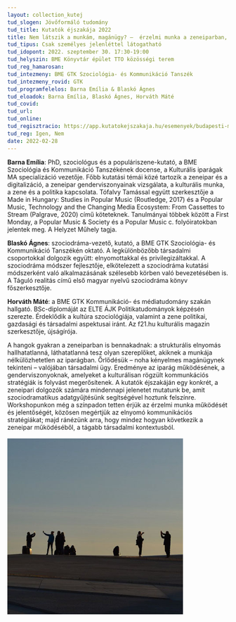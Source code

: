 ```yaml
---
layout: collection_kutej
tud_slogen: Jövőformáló tudomány
tud_title: Kutatók éjszakája 2022
title: Nem látszik a munkám, magánügy? –  érzelmi munka a zeneiparban, szociodramatikus kutatás
tud_tipus: Csak személyes jelenléttel látogatható
tud_idopont: 2022. szeptember 30. 17:30-19:00 
tud_helyszin: BME Könyvtár épület TTO közösségi terem
tud_reg_hamarosan: 
tud_intezmeny: BME GTK Szociológia- és Kommunikáció Tanszék
tud_intezmeny_rovid: GTK
tud_programfelelos: Barna Emília & Blaskó Ágnes
tud_eloadok: Barna Emília, Blaskó Ágnes, Horváth Máté
tud_covid:
tud_url:
tud_online:
tud_regisztracio: https://app.kutatokejszakaja.hu/esemenyek/budapesti-muszaki-es-gazdasagtudomanyi-egyetem/nem-latszik-a-munkam-maganugy-erzelmi-munka-a-zeneiparban
tud_reg: Igen, Nem
date: 2022-02-28
---
```


<b>Barna Emília</b>: PhD, szociológus és a populáriszene-kutató, a BME Szociológia és Kommunikáció Tanszékének docense, a Kulturális iparágak MA specializáció vezetője. Főbb kutatási témái közé tartozik a zeneipar és a digitalizáció, a zeneipar genderviszonyainak vizsgálata, a kulturális munka, a zene és a politika kapcsolata. Tófalvy Tamással együtt szerkesztője a Made in Hungary: Studies in Popular Music (Routledge, 2017) és a Popular Music, Technology and the Changing Media Ecosystem: From Cassettes to Stream (Palgrave, 2020) című köteteknek. Tanulmányai többek között a First Monday, a Popular Music & Society és a Popular Music c. folyóiratokban jelentek meg. A Helyzet Műhely tagja.

<b>Blaskó Ágnes</b>: szociodráma-vezető, kutató, a BME GTK Szociológia- és Kommunikáció Tanszékén oktató. A legkülönbözőbb társadalmi csoportokkal dolgozik együtt: elnyomottakkal és privilegizáltakkal. A szociodráma módszer fejlesztője, elkötelezett a szociodráma kutatási módszerként való alkalmazásának szélesebb körben való bevezetésében is. A Táguló realitás című első magyar nyelvű szociodráma könyv főszerkesztője. 

<b>Horváth Máté</b>: a BME GTK Kommunikáció- és médiatudomány szakán hallgató. BSc-diplomáját az ELTE ÁJK Politikatudományok képzésén szerezte. Érdeklődik a kultúra szociológiája, valamint a zene politikai, gazdasági és társadalmi aspektusai iránt. Az f21.hu kulturális magazin szerkesztője, újságírója.

A hangok gyakran a zeneiparban is bennakadnak: a strukturális elnyomás hallhatatlanná, láthatatlanná tesz olyan szereplőket, akiknek a munkája nélkülözhetetlen az iparágban. Őrlődésük – noha kényelmes magánügynek tekinteni – valójában társadalmi ügy. Eredménye az iparág működésének, a genderviszonyoknak, amelyeket a kulturálisan rögzült kommunkációs stratégiák is folyvást megerősítenek. A kutatók éjszakáján egy konkrét, a zeneipari dolgozók számára mindennapi jelenetet mutatunk be, amit szociodramatikus adatgyűjtésünk segítségével hoztunk felszínre. Workshopunkon még a színpadon tetten érjük az érzelmi munka működését és jelentőségét, közösen megértjük az elnyomó kommunikációs stratégiákat; majd ránézünk arra, hogy mindez hogyan következik a zeneipar működéséből, a tágabb társadalmi kontextusból.
<br><br>
<img src="images/nem-latszik-a-munkam-maganugy.jpg" max-width="400" class="center">




